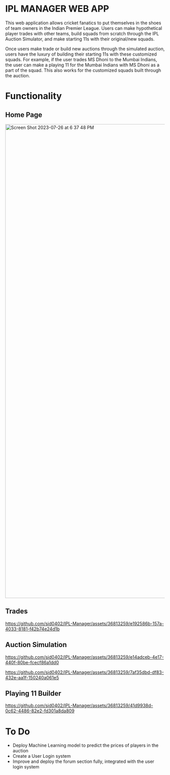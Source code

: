 # IPL MANAGER WEB APP
This web application allows cricket fanatics to put themselves in the shoes of team owners in the Indian Premier League. Users can make hypothetical player trades with other teams, build squads from scratch through the IPL Auction Simulator, and make starting 11s with their original/new squads. 

Once users make trade or build new auctions through the simulated auction, users have the luxury of building their starting 11s with these customized squads. For example, if the user trades MS Dhoni to the Mumbai Indians, the user can make a playing 11 for the Mumbai Indians with MS Dhoni as a part of the squad. This also works for the customized squads built through the auction. 

# Functionality
## Home Page
<img width="1499" alt="Screen Shot 2023-07-26 at 6 37 48 PM" src="https://github.com/sid0402/IPL-Manager/assets/36813259/892c9574-2849-4607-a240-a6c47e3a7112">

## Trades
https://github.com/sid0402/IPL-Manager/assets/36813259/e192586b-157a-4033-8181-f42b74e24d1b

## Auction Simulation

https://github.com/sid0402/IPL-Manager/assets/36813259/e14adceb-4e17-440f-80be-fcecf86a1dd0

https://github.com/sid0402/IPL-Manager/assets/36813259/7af35dbd-df83-432e-aa1f-150240a061e5

## Playing 11 Builder
https://github.com/sid0402/IPL-Manager/assets/36813259/41d9938d-0c62-4486-82e2-fd301a8da809

# To Do
- Deploy Machine Learning model to predict the prices of players in the auction
- Create a User Login system
- Improve and deploy the forum section fully, integrated with the user login system
